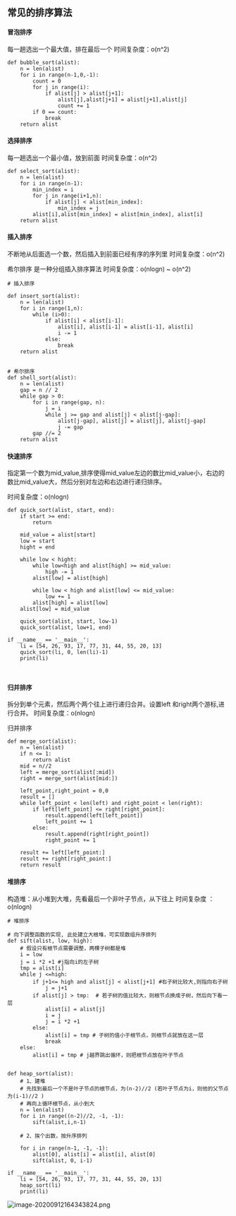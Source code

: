 ## 常见的排序算法

#### 

#### 冒泡排序

每一趟选出一个最大值，排在最后一个
时间复杂度：o(n^2)



```
def bubble_sort(alist):
    n = len(alist)
    for i in range(n-1,0,-1):
        count = 0
        for j in range(i):
            if alist[j] > alist[j+1]:
                alist[j],alist[j+1] = alist[j+1],alist[j]
                count += 1
        if 0 == count:
            break
    return alist
```

 

#### 选择排序

每一趟选出一个最小值，放到前面
时间复杂度：o(n^2)

```
def select_sort(alist):
    n = len(alist)
    for i in range(n-1):
        min_index = i
        for j in range(i+1,n):
            if alist[j] < alist[min_index]:
                min_index = j
        alist[i],alist[min_index] = alist[min_index], alist[i]
    return alist
```

 

#### 插入排序

不断地从后面选一个数，然后插入到前面已经有序的序列里
时间复杂度：o(n^2)

希尔排序
是一种分组插入排序算法
时间复杂度：o(nlogn) ~ o(n^2)

```
# 插入排序

def insert_sort(alist):
    n = len(alist)
    for i in range(1,n):
        while (i>0):
            if alist[i] < alist[i-1]:
                alist[i], alist[i-1] = alist[i-1], alist[i]
                i -= 1
            else:
                break
    return alist


# 希尔排序  
def shell_sort(alist):
    n = len(alist)
    gap = n // 2
    while gap > 0:
        for i in range(gap, n):
            j = i
            while j >= gap and alist[j] < alist[j-gap]:
                alist[j-gap], alist[j] = alist[j], alist[j-gap]
                j -= gap
        gap //= 2
    return alist
```



#### 

#### 快速排序

指定第一个数为mid_value,排序使得mid_value左边的数比mid_value小，右边的数比mid_value大，然后分别对左边和右边进行递归排序。

时间复杂度：o(nlogn)

```
def quick_sort(alist, start, end):
    if start >= end:
        return

    mid_value = alist[start]
    low = start
    hight = end

    while low < hight:
        while low<high and alist[high] >= mid_value:
            high -= 1
        alist[low] = alist[high]

        while low < high and alist[low] <= mid_value:
            low += 1
        alist[high] = alist[low]
    alist[low] = mid_value

    quick_sort(alist, start, low-1)
    quick_sort(alist, low+1, end)

if __name__ == '__main__':
    li = [54, 26, 93, 17, 77, 31, 44, 55, 20, 13]
    quick_sort(li, 0, len(li)-1)
    print(li)

 
```



#### 归并排序

拆分到单个元素，然后两个两个往上进行递归合并。设置left 和right两个游标,进行合并。
时间复杂度：o(nlogn)

归并排序

```
def merge_sort(alist):
    n = len(alist)
    if n <= 1:
        return alist
    mid = n//2
    left = merge_sort(alist[:mid])
    right = merge_sort(alist[mid:])

    left_point,right_point = 0,0
    result = []
    while left_point < len(left) and right_point < len(right):
        if left[left_point] <= right[right_point]:
            result.append(left[left_point])
            left_point += 1
        else:
            result.append(right[right_point])
            right_point += 1

    result += left[left_point:] 
    result += right[right_point:]
    return result
```





#### 堆排序

构造堆：从小堆到大堆，先看最后一个非叶子节点，从下往上
时间复杂度 ： o(nlogn)

```
# 堆排序

# 向下调整函数的实现, 此处建立大根堆，可实现数组升序排列
def sift(alist, low, high):
    # 假设只有根节点需要调整，两棵子树都是堆
    i = low
    j = i *2 +1 #j指向i的左子树
    tmp = alist[i]
    while j <=high:
        if j+1<= high and alist[j] < alist[j+1] #右子树比较大,则指向右子树
            j = j+1
        if alist[j] > tmp:  # 若子树的值比较大，则根节点换成子树，然后向下看一层
            alist[i] = alist[j]
            i = j
            j = i *2 +1
        else:
            alist[i] = tmp # 子树的值小于根节点，则根节点就放在这一层
            break
    else:
        alist[i] = tmp # j越界跳出循环，则把根节点放在叶子节点


def heap_sort(alist):
    # 1、建堆
    # 先找到最后一个不是叶子节点的根节点，为(n-2)//2 (若叶子节点为i，则他的父节点为(i-1)//2 )
    # 再向上循环根节点，从小到大
    n = len(alist)
    for i in range((n-2)//2, -1, -1):
        sift(alist,i,n-1)

    # 2、挨个出数，按升序排列

    for i in range(n-1, -1, -1):
        alist[0], alist[i] = alist[i], alist[0]
        sift(alist, 0, i-1)

if __name__ == '__main__':
    li = [54, 26, 93, 17, 77, 31, 44, 55, 20, 13]
    heap_sort(li)
    print(li)

```



![image-20200912164343824.png](https://pic.leetcode-cn.com/1605853955-lBUVDG-image-20200912164343824.png)